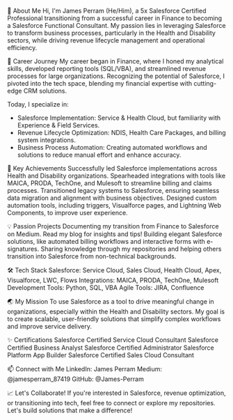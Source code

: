 🚀 About Me
Hi, I'm James Perram (He/Him), a 5x Salesforce Certified Professional transitioning from a successful career in Finance to becoming a Salesforce Functional Consultant. 
My passion lies in leveraging Salesforce to transform business processes, particularly in the Health and Disability sectors, while driving revenue lifecycle management and operational efficiency.

🌟 Career Journey
My career began in Finance, where I honed my analytical skills, developed reporting tools (SQL/VBA), and streamlined revenue processes for large organizations. Recognizing the potential of Salesforce, I pivoted into the tech space, blending my financial expertise with cutting-edge CRM solutions. 

Today, I specialize in:
- Salesforce Implementation: Service & Health Cloud, but familiarity with Experience & Field Services.
- Revenue Lifecycle Optimization: NDIS, Health Care Packages, and billing system integrations.
- Business Process Automation: Creating automated workflows and solutions to reduce manual effort and enhance accuracy.

🎯 Key Achievements
Successfully led Salesforce implementations across Health and Disability organizations.
Spearheaded integrations with tools like MAICA, PRODA, TechOne, and Mulesoft to streamline billing and claims processes.
Transitioned legacy systems to Salesforce, ensuring seamless data migration and alignment with business objectives.
Designed custom automation tools, including triggers, Visualforce pages, and Lightning Web Components, to improve user experience.

💡 Passion Projects
Documenting my transition from Finance to Salesforce on Medium. Read my blog for insights and tips!
Building elegant Salesforce solutions, like automated billing workflows and interactive forms with e-signatures.
Sharing knowledge through my repositories and helping others transition into Salesforce from non-technical backgrounds.

🛠️ Tech Stack
Salesforce: Service Cloud, Sales Cloud, Health Cloud, Apex, Visualforce, LWC, Flows
Integrations: MAICA, PRODA, TechOne, Mulesoft
Development Tools: Python, SQL, VBA
Agile Tools: JIRA, Confluence

🌏 My Mission
To use Salesforce as a tool to drive meaningful change in organizations, especially within the Health and Disability sectors. My goal is to create scalable, user-friendly solutions that simplify complex workflows and improve service delivery.

✨ Certifications
Salesforce Certified Service Cloud Consultant
Salesforce Certified Business Analyst
Salesforce Certified Administrator
Salesforce Platform App Builder
Salesforce Certified Sales Cloud Consultant

📫 Connect with Me
LinkedIn: James Perram
Medium: @jamesperram_87419
GitHub: @James-Perram

📈 Let's Collaborate!
If you're interested in Salesforce, revenue optimization, or transitioning into tech, feel free to connect or explore my repositories. Let's build solutions that make a difference!
